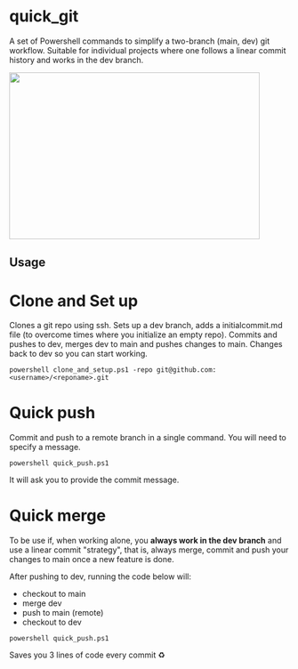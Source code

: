 # quick_git
A set of Powershell commands to simplify a two-branch (main, dev) git workflow. Suitable for individual projects where one follows a linear commit history and works in the dev branch.

<img height=300 width=450 src="https://i.kym-cdn.com/entries/icons/original/000/028/021/work.jpg">

##  Usage

# Clone and Set up

Clones a git repo using ssh. Sets up a dev branch, adds a initialcommit.md file (to overcome times where you initialize an empty repo). Commits and pushes to dev, merges dev to main and pushes changes to main. Changes back to dev so you can start working.

```
powershell clone_and_setup.ps1 -repo git@github.com:<username>/<reponame>.git
```

# Quick push

Commit and push to a remote branch in a single command. You will need to specify a message.

```
powershell quick_push.ps1
```

It will ask you to provide the commit message.

# Quick merge

To be use if, when working alone, you **always work in the dev branch** and use a linear commit "strategy", that is, always merge, commit and push your changes to main once a new feature is done.

After pushing to dev, running the code below will:

+ checkout to main
+ merge dev
+ push to main (remote)
+ checkout to dev

```
powershell quick_push.ps1
```

Saves you 3 lines of code every commit :recycle:


